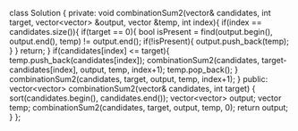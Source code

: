 class Solution {
private:
void combinationSum2(vector<int>& candidates, int target, vector<vector<int>> &output, vector<int> &temp, int index){
if(index == candidates.size()){
if(target == 0){
bool isPresent = find(output.begin(), output.end(), temp) != output.end();
if(!isPresent){
output.push_back(temp);
}
}
return;
}
if(candidates[index] <= target){
temp.push_back(candidates[index]);
combinationSum2(candidates, target-candidates[index], output, temp, index+1);
temp.pop_back();
}
combinationSum2(candidates, target, output, temp, index+1);
}
public:
vector<vector<int>> combinationSum2(vector<int>& candidates, int target) {
sort(candidates.begin(), candidates.end());
vector<vector<int>> output;
vector<int> temp;
combinationSum2(candidates, target, output, temp, 0);
return output;
}
};